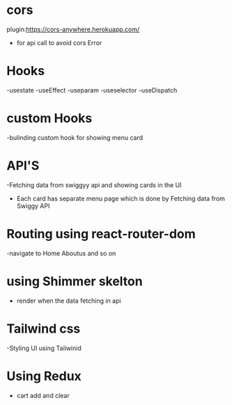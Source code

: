 # cors

plugin:https://cors-anywhere.herokuapp.com/

- for api call to avoid cors Error

# Hooks

-usestate
-useEffect
-useparam
-useselector
-useDispatch

# custom Hooks

-bulinding custom hook for showing menu card

# API'S

-Fetching data from swiggyy api and showing cards in the UI

- Each card has separate menu page which is done by Fetching data from Swiggy API

# Routing using react-router-dom

-navigate to Home Aboutus and so on

# using Shimmer skelton

- render when the data fetching in api

# Tailwind css

-Styling UI using Tailwinid

# Using Redux

- cart add and clear
